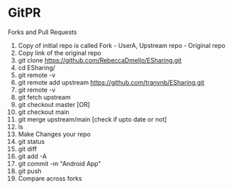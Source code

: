 # GitPR

Forks and Pull Requests
1. Copy of initial repo is called Fork - UserA, Upstream repo - Original repo
2. Copy link of the original repo
3. git clone https://github.com/RebeccaDmello/ESharing.git
4. cd ESharing/
5. git remote -v
6. git remote add upstream https://github.com/tranvnb/ESharing.git
7. git remote -v
8. git fetch upstream
9. git checkout master [OR]
10. git checkout main
11. git merge upstream/main [check if upto date or not]
12. ls
13. Make Changes your repo
14. git status
15. git diff
16. git add -A
17. git commit -m "Android App"
18. git push
19. Compare across forks




